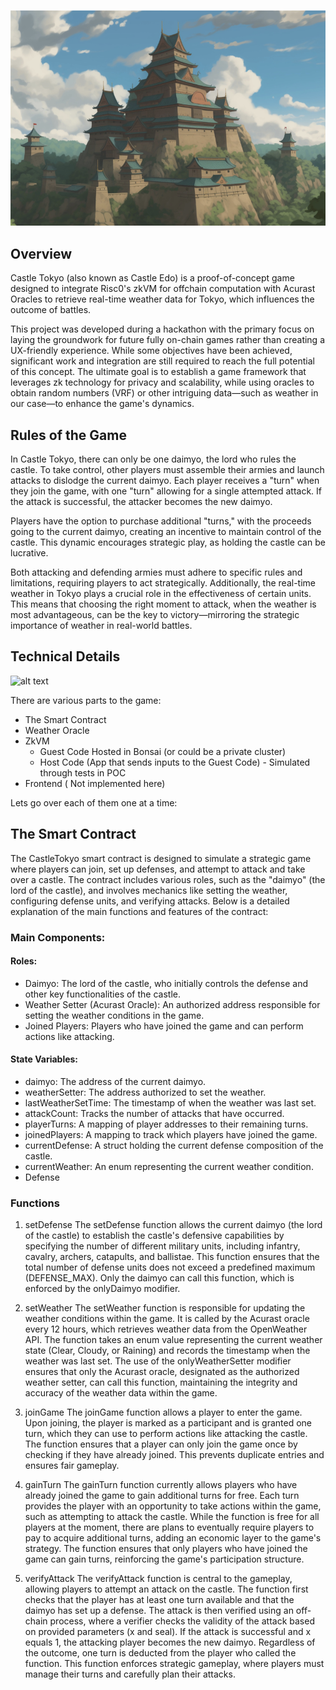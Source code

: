 ![alt text](images/castle.png)

## Overview

Castle Tokyo (also known as Castle Edo) is a proof-of-concept game designed to integrate Risc0's zkVM for offchain computation with Acurast Oracles to retrieve real-time weather data for Tokyo, which influences the outcome of battles.

This project was developed during a hackathon with the primary focus on laying the groundwork for future fully on-chain games rather than creating a UX-friendly experience. While some objectives have been achieved, significant work and integration are still required to reach the full potential of this concept. The ultimate goal is to establish a game framework that leverages zk technology for privacy and scalability, while using oracles to obtain random numbers (VRF) or other intriguing data—such as weather in our case—to enhance the game's dynamics.

## Rules of the Game 

In Castle Tokyo, there can only be one daimyo, the lord who rules the castle. To take control, other players must assemble their armies and launch attacks to dislodge the current daimyo. Each player receives a "turn" when they join the game, with one "turn" allowing for a single attempted attack. If the attack is successful, the attacker becomes the new daimyo.

Players have the option to purchase additional "turns," with the proceeds going to the current daimyo, creating an incentive to maintain control of the castle. This dynamic encourages strategic play, as holding the castle can be lucrative.

Both attacking and defending armies must adhere to specific rules and limitations, requiring players to act strategically. Additionally, the real-time weather in Tokyo plays a crucial role in the effectiveness of certain units. This means that choosing the right moment to attack, when the weather is most advantageous, can be the key to victory—mirroring the strategic importance of weather in real-world battles.

## Technical Details 

![alt text](images/architecture.png.png)

There are various parts to the game: 
* The Smart Contract 
* Weather Oracle 
* ZkVM 
  * Guest Code Hosted in Bonsai (or could be a private cluster)
  * Host Code (App that sends inputs to the Guest Code) - Simulated through tests in POC 
* Frontend ( Not implemented here) 

Lets go over each of them one at a time: 

## The Smart Contract

The CastleTokyo smart contract is designed to simulate a strategic game where players can join, set up defenses, and attempt to attack and take over a castle. The contract includes various roles, such as the "daimyo" (the lord of the castle), and involves mechanics like setting the weather, configuring defense units, and verifying attacks. Below is a detailed explanation of the main functions and features of the contract:

### Main Components:

#### Roles:

* Daimyo: The lord of the castle, who initially controls the defense and other key functionalities of the castle.
* Weather Setter (Acurast Oracle): An authorized address responsible for setting the weather conditions in the game.
* Joined Players: Players who have joined the game and can perform actions like attacking.


#### State Variables:

* daimyo: The address of the current daimyo.
* weatherSetter: The address authorized to set the weather.
* lastWeatherSetTime: The timestamp of when the weather was last set.
* attackCount: Tracks the number of attacks that have occurred.
* playerTurns: A mapping of player addresses to their remaining turns.
* joinedPlayers: A mapping to track which players have joined the game.
* currentDefense: A struct holding the current defense composition of the castle.
* currentWeather: An enum representing the current weather condition.
* Defense 

### Functions

1. setDefense
The setDefense function allows the current daimyo (the lord of the castle) to establish the castle's defensive capabilities by specifying the number of different military units, including infantry, cavalry, archers, catapults, and ballistae. This function ensures that the total number of defense units does not exceed a predefined maximum (DEFENSE_MAX). Only the daimyo can call this function, which is enforced by the onlyDaimyo modifier.

2. setWeather
The setWeather function is responsible for updating the weather conditions within the game. It is called by the Acurast oracle every 12 hours, which retrieves weather data from the OpenWeather API. The function takes an enum value representing the current weather state (Clear, Cloudy, or Raining) and records the timestamp when the weather was last set. The use of the onlyWeatherSetter modifier ensures that only the Acurast oracle, designated as the authorized weather setter, can call this function, maintaining the integrity and accuracy of the weather data within the game.

3. joinGame
The joinGame function allows a player to enter the game. Upon joining, the player is marked as a participant and is granted one turn, which they can use to perform actions like attacking the castle. The function ensures that a player can only join the game once by checking if they have already joined. This prevents duplicate entries and ensures fair gameplay.

4. gainTurn
The gainTurn function currently allows players who have already joined the game to gain additional turns for free. Each turn provides the player with an opportunity to take actions within the game, such as attempting to attack the castle. While the function is free for all players at the moment, there are plans to eventually require players to pay to acquire additional turns, adding an economic layer to the game's strategy. The function ensures that only players who have joined the game can gain turns, reinforcing the game's participation structure.

5. verifyAttack
The verifyAttack function is central to the gameplay, allowing players to attempt an attack on the castle. The function first checks that the player has at least one turn available and that the daimyo has set up a defense. The attack is then verified using an off-chain process, where a verifier checks the validity of the attack based on provided parameters (x and seal). If the attack is successful and x equals 1, the attacking player becomes the new daimyo. Regardless of the outcome, one turn is deducted from the player who called the function. This function enforces strategic gameplay, where players must manage their turns and carefully plan their attacks.
